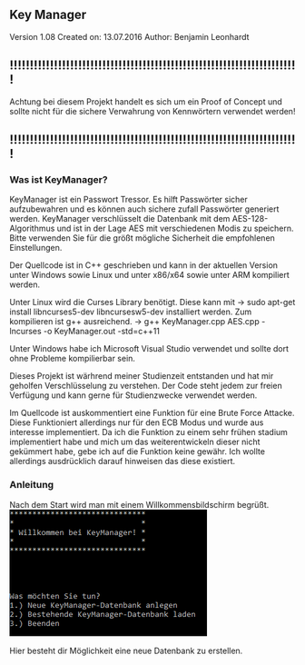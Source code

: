 ## Key Manager

Version 1.08
Created on: 13.07.2016
Author: Benjamin Leonhardt

## !!!!!!!!!!!!!!!!!!!!!!!!!!!!!!!!!!!!!!!!!!!!!!!!!!!!!!!!!!!!!!!!!!!!!!!!

Achtung bei diesem Projekt handelt es sich um ein Proof of Concept und sollte 
nicht für die sichere Verwahrung von Kennwörtern verwendet werden!

## !!!!!!!!!!!!!!!!!!!!!!!!!!!!!!!!!!!!!!!!!!!!!!!!!!!!!!!!!!!!!!!!!!!!!!!!

### Was ist KeyManager?

KeyManager ist ein Passwort Tressor. Es hilft Passwörter sicher aufzubewahren
und es können auch sichere zufall Passwörter generiert werden. 
KeyManager verschlüsselt die Datenbank mit dem AES-128-Algorithmus und
ist in der Lage AES mit verschiedenen Modis zu speichern. Bitte verwenden Sie 
für die größt mögliche Sicherheit die empfohlenen Einstellungen.

Der Quellcode ist in C++ geschrieben und kann in der aktuellen Version unter
Windows sowie Linux und unter x86/x64 sowie unter ARM kompiliert werden.

Unter Linux wird die Curses Library benötigt. Diese kann mit 
-> sudo apt-get install libncurses5-dev libncursesw5-dev
installiert werden. Zum kompilieren ist g++ ausreichend.
-> g++ KeyManager.cpp AES.cpp -lncurses -o KeyManager.out -std=c++11

Unter Windows habe ich Microsoft Visual Studio verwendet und sollte dort ohne 
Probleme kompilierbar sein.

Dieses Projekt ist wärhrend meiner Studienzeit entstanden und hat mir geholfen
Verschlüsselung zu verstehen. Der Code steht jedem zur freien Verfügung und 
kann gerne für Studienzwecke verwendet werden.

Im Quellcode ist auskommentiert eine Funktion für eine Brute Force Attacke. 
Diese Funktioniert allerdings nur für den ECB Modus und wurde aus interesse 
implementiert. Da ich die Funktion zu einem sehr frühen stadium implementiert 
habe und mich um das weiterentwickeln dieser nicht gekümmert habe, gebe ich 
auf die Funktion keine gewähr. Ich wollte allerdings ausdrücklich darauf 
hinweisen das diese existiert.

### Anleitung

Nach dem Start wird man mit einem Willkommensbildschirm begrüßt.
![Willkommensbildschirm](./Bilder/Willkommen1.PNG "Willkommensbildschirm")  

Hier besteht dir Möglichkeit eine neue Datenbank zu erstellen. 